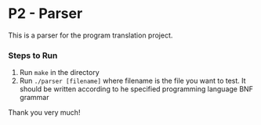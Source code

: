 # P2 - Parser 

This is a parser for the program translation project.

### Steps to Run

1. Run `make` in the directory
2. Run `./parser [filename]` where filename is the file you want to test. It should be written according to he specified programming language BNF grammar

Thank you very much!